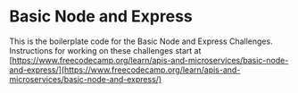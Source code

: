 # Basic Node and Express

This is the boilerplate code for the Basic Node and Express Challenges. Instructions for working on these challenges start at [https://www.freecodecamp.org/learn/apis-and-microservices/basic-node-and-express/](https://www.freecodecamp.org/learn/apis-and-microservices/basic-node-and-express/)
